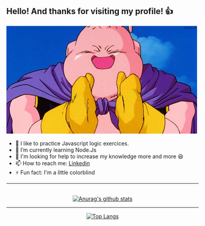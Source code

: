 ## Hello! And thanks for visiting my profile! :+1:

![alt text](https://github.com/DanielMarquesz/DanielMarquesz/blob/master/imgs/goodBoo.gif)

- :speak_no_evil: I like to practice Javascript logic exercices.
- 🌱 I’m currently learning Node.Js
- 🤔 I'm looking for help to increase my knowledge more and more :satisfied:
- 📫 How to reach me: [Linkedin](https://www.linkedin.com/in/daniel-marque-dev/)
- ⚡ Fun fact: I'm a little colorblind
<div align="center">
<hr>

<br/>[![Anurag's github stats](https://github-readme-stats.vercel.app/api?username=DanielMarquesz&hide_border=true&count_private=true&count_private=true&theme=dark&show_icons=true)](https://github.com/anuraghazra/github-readme-stats)

<hr>

[![Top Langs](https://github-readme-stats.vercel.app/api/top-langs/?username=DanielMarquesz&hide_border=true&theme=dark&show_icons=true)](https://github.com/anuraghazra/github-readme-stats)
</div>
